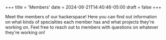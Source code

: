 +++
title = 'Members'
date = 2024-06-21T14:40:46-05:00
draft = false
+++

Meet the members of our hackerspace! Here you can find out information on what kinds of specialties each member has and what projects they're working on. Feel free to reach out to members with questions on whatever they're working on!

